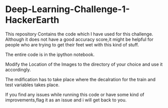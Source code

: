 # Deep-Learning-Challenge-1-HackerEarth
This repository Contains the code which I have used for this challenge.
Although it does not have a good accuracy score,it might be helpful for people who are trying to get their feet wet 
with this kind of stuff.

The entire code is in the ipython notebook.

Modify the Location of the Images to the directory of your choice and use it accordingly.

The mdification has to take place where the decalration for the train and test variables takes place.

If you find any issues while running this code or have some kind of improvements,flag it as an issue and i will
get back to you.

